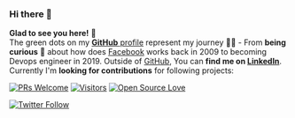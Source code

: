 ### Hi there 👋
**Glad to see you here!** :star_struck: <br> The green dots on my [**GitHub** profile](https://github.com/Hellal1997) represent my journey :running_man: - From **being curious** :thinking: about how does [Facebook](https://www.facebook.com/hellal88/) works back in 2009 to becoming Devops engineer in 2019. Outside of [GitHub](https://github.com/Hellal1997), You can **find me on [LinkedIn](https://www.linkedin.com/in/mohamed-hellal-1b1008204/)**. Currently I'm **looking for contributions** for following projects:

[![PRs Welcome](https://img.shields.io/badge/PRs-welcome-brightgreen.svg?style=flat&logo=github)](https://github.com/Hellal1997) [![Visitors](https://visitor-badge.glitch.me/badge?page_id=vinitshahdeo.visitor-badge)](https://github.com/Hellal1997) [![Open Source Love](https://badges.frapsoft.com/os/v2/open-source.svg?v=103)](https://github.com/Hellal1997)

[![Twitter Follow](https://img.shields.io/twitter/follow/Vinit_Shahdeo?style=social)](https://x.com/mohamed86692688)

